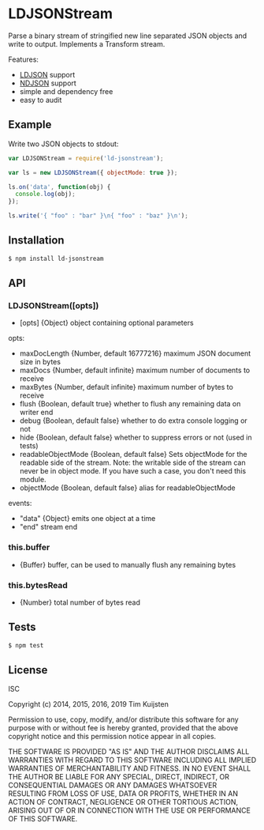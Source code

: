 # LDJSONStream

Parse a binary stream of stringified new line separated JSON objects and write
to output. Implements a Transform stream.

Features:
* [LDJSON](https://en.wikipedia.org/wiki/Line_Delimited_JSON) support
* [NDJSON](http://ndjson.org/) support
* simple and dependency free
* easy to audit


## Example

Write two JSON objects to stdout:

```js
var LDJSONStream = require('ld-jsonstream');

var ls = new LDJSONStream({ objectMode: true });

ls.on('data', function(obj) {
  console.log(obj);
});

ls.write('{ "foo" : "bar" }\n{ "foo" : "baz" }\n');
```


## Installation

```sh
$ npm install ld-jsonstream
```


## API

### LDJSONStream([opts])
* [opts] {Object} object containing optional parameters

opts:
* maxDocLength {Number, default 16777216} maximum JSON document size in bytes
* maxDocs {Number, default infinite} maximum number of documents to receive
* maxBytes {Number, default infinite} maximum number of bytes to receive
* flush {Boolean, default true} whether to flush any remaining data on writer end
* debug {Boolean, default false} whether to do extra console logging or not
* hide {Boolean, default false} whether to suppress errors or not (used in tests)
* readableObjectMode {Boolean, default false} Sets objectMode for the readable side of
  the stream. Note: the writable side of the stream can never be in object mode. If
  you have such a case, you don't need this module.
* objectMode {Boolean, default false} alias for readableObjectMode

events:
* "data" {Object}  emits one object at a time
* "end"  stream end

### this.buffer
* {Buffer} buffer, can be used to manually flush any remaining bytes

### this.bytesRead
* {Number} total number of bytes read


## Tests

```sh
$ npm test
```


## License

ISC

Copyright (c) 2014, 2015, 2016, 2019 Tim Kuijsten

Permission to use, copy, modify, and/or distribute this software for any
purpose with or without fee is hereby granted, provided that the above
copyright notice and this permission notice appear in all copies.

THE SOFTWARE IS PROVIDED "AS IS" AND THE AUTHOR DISCLAIMS ALL WARRANTIES
WITH REGARD TO THIS SOFTWARE INCLUDING ALL IMPLIED WARRANTIES OF
MERCHANTABILITY AND FITNESS. IN NO EVENT SHALL THE AUTHOR BE LIABLE FOR
ANY SPECIAL, DIRECT, INDIRECT, OR CONSEQUENTIAL DAMAGES OR ANY DAMAGES
WHATSOEVER RESULTING FROM LOSS OF USE, DATA OR PROFITS, WHETHER IN AN
ACTION OF CONTRACT, NEGLIGENCE OR OTHER TORTIOUS ACTION, ARISING OUT OF
OR IN CONNECTION WITH THE USE OR PERFORMANCE OF THIS SOFTWARE.
